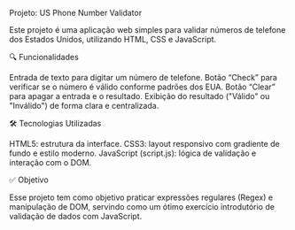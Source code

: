 Projeto: US Phone Number Validator
 
Este projeto é uma aplicação web simples para validar números de telefone dos Estados Unidos, utilizando HTML, CSS e JavaScript.

🔍 Funcionalidades

Entrada de texto para digitar um número de telefone.
Botão “Check” para verificar se o número é válido conforme padrões dos EUA.
Botão “Clear” para apagar a entrada e o resultado.
Exibição do resultado ("Válido" ou "Inválido") de forma clara e centralizada.

🛠️ Tecnologias Utilizadas

HTML5: estrutura da interface.
CSS3: layout responsivo com gradiente de fundo e estilo moderno.
JavaScript (script.js): lógica de validação e interação com o DOM.

✅ Objetivo

Esse projeto tem como objetivo praticar expressões regulares (Regex) e manipulação de DOM, servindo como um ótimo exercício introdutório de validação de dados com JavaScript.

